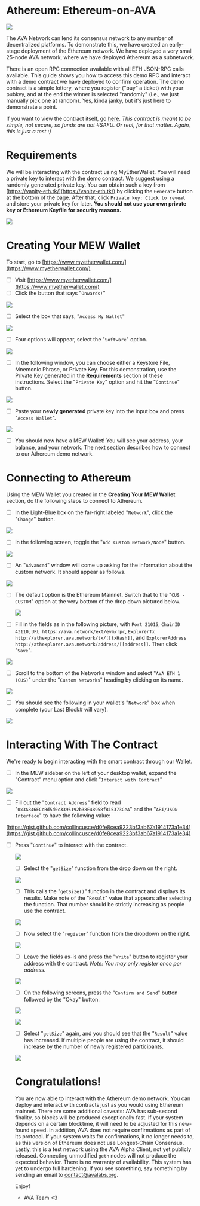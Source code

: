 # Athereum: Ethereum-on-AVA

![](Untitled-277509de-7383-4113-a34e-768feee3b381.png)

The AVA Network can lend its consensus network to any number of decentralized platforms. To demonstrate this, we have created an early-stage deployment of the Ethereum network. We have deployed a very small 25-node AVA network, where we have deployed Athereum as a subnetwork. 

There is an open RPC connection available with all ETH JSON-RPC calls available. This guide shows you how to access this demo RPC and interact with a demo contract we have deployed to confirm operation. The demo contract is a simple lottery, where you register ("buy" a ticket) with your pubkey, and at the end the winner is selected "randomly" (i.e., we just manually pick one at random). Yes, kinda janky, but it's just here to demonstrate a point. 

If you want to view the contract itself, go [here](https://gist.github.com/StephenButtolph/732f30185fd97b026b53837c8f8042b1#file-registry-sol). *This contract is meant to be simple, not secure, so funds are not #SAFU. Or real, for that matter. Again, this is just a test :)* 

# Requirements

We will be interacting with the contract using MyEtherWallet. You will need a private key to interact with the demo contract. We suggest using a randomly generated private key. You can obtain such a key from [https://vanity-eth.tk/](https://vanity-eth.tk/) by clicking the `Generate` button at the bottom of the page. After that, click `Private key: Click to reveal` and store your private key for later. **You should not use your own private key or Ethereum Keyfile for security reasons.**

![](MEW8-17769535-809d-4af2-8881-f70c36cf2e47.png)

# Creating Your MEW Wallet

To start, go to [https://www.myetherwallet.com/](https://www.myetherwallet.com/)

- [ ]  Visit [https://www.myetherwallet.com/](https://www.myetherwallet.com/)
- [ ]  Click the button that says "`Onwards!`"

![](MEW1-73f1c653-6a38-4858-abd0-5db9fd82a9ab.png)

- [ ]  Select the box that says, "`Access My Wallet`"

![](MEW4-5547c34d-0abf-41a4-bbf5-7c7d9c927c2e.png)

- [ ]  Four options will appear, select the "`Software`" option.

![](MEW5-5a91fa93-0fe4-4257-b6a4-9bb2740b3c28.png)

- [ ]  In the following window, you can choose either a Keystore File, Mnemonic Phrase, or Private Key. For this demonstration, use the Private Key generated in the **Requirements** section of these instructions. Select the "`Private Key`" option and hit the "`Continue`" button.

![](MEW6-1490a817-3f84-4218-8eb2-3c71dc9c18eb.png)

- [ ]  Paste your **newly generated** private key into the input box and press "`Access Wallet`".

![](MEW7-b1f5d26c-9289-4e7f-8c59-f610b46cb8f7.png)

- [ ]  You should now have a MEW Wallet! You will see your address, your balance, and your network. The next section describes how to connect to our Athereum demo network.

# Connecting to Athereum

Using the MEW Wallet you created in the **Creating Your MEW Wallet** section, do the following steps to connect to Athereum.

- [ ]  In the Light-Blue box on the far-right labeled "`Network`", click the "`Change`" button.

![](MEW9-ca51e026-12e0-4fcd-be2f-c905608e6897.png)

- [ ]  In the following screen, toggle the "`Add Custom Network/Node`" button.

![](MEW10-9b0206c0-fe90-400e-8d9b-224867079768.png)

- [ ]  An "`Advanced`" window will come up asking for the information about the custom network.  It should appear as follows.

![](MEW11-07c81eb2-dc10-429d-ab60-071cc737f797.png)

- [ ]  The default option is the Ethereum Mainnet. Switch that to the "`CUS - CUSTOM`" option at the very bottom of the drop down pictured below.

    ![](MEW13-75a2752f-b08a-4d70-bbfe-610399fabe28.png)

- [ ]  Fill in the fields as in the following picture, with `Port 21015`, `ChainID 43110`, `URL https://ava.network/ext/evm/rpc`, `ExplorerTx http://athexplorer.ava.network/tx/[[txHash]]`, and `ExplorerAddress http://athexplorer.ava.network/address/[[address]]`. Then click "`Save`".

![](MEW13-2-1d3ece70-6d44-4c89-80b6-1214ae9402c7.png)

- [ ]  Scroll to the bottom of the Networks window and select "`AVA ETH 1 (CUS)`" under the "`Custom Networks`" heading by clicking on its name.

![](MEW14-1277dbf0-85f3-4630-a2f6-1d83d784d319.png)

- [ ]  You should see the following in your wallet's "`Network`" box when complete (your Last Block# will vary).

![](MEW15-5d34a9c1-77eb-4568-93c6-37f175ffa3bc.png)

# Interacting With The Contract

We're ready to begin interacting with the smart contract through our Wallet.

- [ ]  In the MEW sidebar on the left of your desktop wallet, expand the "Contract" menu option and click "`Interact with Contract`"

![](MEW16-5b4af96e-aad2-4224-ad77-3bca634a1561.png)

- [ ]  Fill out the "`Contract Address`" field to read "`0x3A846ECcBd5d0c3395192b38E48958fB15373CeA`" and the "`ABI/JSON Interface`" to have the following value:

[https://gist.github.com/collincusce/d0fe8cea9223bf3ab67a1914173a1e34](https://gist.github.com/collincusce/d0fe8cea9223bf3ab67a1914173a1e34)

- [ ]  Press "`Continue`" to interact with the contract.

    ![](MEW17-11bb18f1-f8bb-44cd-b380-c4f0e977c404.png)

    - [ ]  Select the "`getSize`" function from the drop down on the right.

    ![](MEW20-37592c14-9b2b-430e-9951-75582c9941c5.png)

    - [ ]  This calls the "`getSize()`" function in the contract and displays its results. Make note of the "`Result`" value that appears after selecting the function. That number should be strictly increasing as people use the contract.

    ![](MEW21-6b8c7954-672b-4aa1-89f0-c6536afde9e2.png)

    - [ ]  Now select the "`register`" function from the dropdown on the right.

    ![](MEW18-69851366-a3ae-47ca-9310-66378b8fa1e7.png)

    - [ ]  Leave the fields as-is and press the "`Write`" button to register your address with the contract. *Note: You may only register once per address.*

    ![](MEW19-6c35b1a1-05a6-4b6f-8bc7-3c05047fb7fb.png)

    - [ ]  On the following screens, press the "`Confirm and Send`" button followed by the "Okay" button.

    ![](MEW22-8569debd-5fda-45a0-ab0c-9d0cfb17c859.png)

    ![](MEW23-3555fc2d-0224-4abd-9d4e-2dbccd15f2d2.png)

    - [ ]  Select "`getSize`" again, and you should see that the "`Result`" value has increased. If multiple people are using the contract, it should increase by the number of newly registered participants.

    ![](MEW24-a41f1e27-607d-4bc2-9cf0-576dda219047.png)

    # Congratulations!

    You are now able to interact with the Athereum demo network. You can deploy and interact with contracts just as you would using Ethereum mainnet. There are some additional caveats: AVA has sub-second finality, so blocks will be produced exceptionally fast. If your system depends on a certain blocktime, it will need to be adjusted for this new-found speed. In addition, AVA does not require confirmations as part of its protocol. If your system waits for confirmations, it no longer needs to, as this version of Ethereum does not use Longest-Chain Consensus. Lastly, this is a test network using the AVA Alpha Client, not yet publicly released. Connecting unmodified `geth` nodes will not produce the expected behavior. There is no warranty of availability. This system has yet to undergo full hardening. If you see something, say something by sending an email to contact@avalabs.org.

    Enjoy! 

    - AVA Team <3
